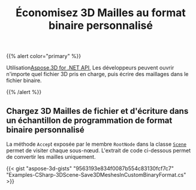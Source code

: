 ﻿---
title: Économisez 3D Mailles au format binaire personnalisé
type: docs
weight: 20
url: /fr/net/save-3d-meshes-in-custom-binary-format/
description: En utilisant Aspose.3D for .NET API, les développeurs peuvent ouvrir n'importe quel fichier 3D pris en charge, puis écrire des maillages dans le fichier binaire personnalisé.
---
{{% alert color="primary" %}}

Utilisation[Aspose.3D for .NET API](https://products.aspose.com/3d/net/), Les développeurs peuvent ouvrir n'importe quel fichier 3D pris en charge, puis écrire des maillages dans le fichier binaire.

{{% /alert %}}
## **Chargez 3D Mailles de fichier et d'écriture dans un échantillon de programmation de format binaire personnalisé**
La méthode `Accep`t exposée par le membre `RootNode` dans la classe [`Scene`](https://reference.aspose.com/3d/net/aspose.threed/scene) permet de visiter chaque sous-nœud. L'extrait de code ci-dessous permet de convertir les mailles uniquement.

{{< gist "aspose-3d-gists" "9563193e834f0087b554c83130fcf7c7" "Examples-CSharp-3DScene-Save3DMeshesInCustomBinaryFormat.cs" >}}
